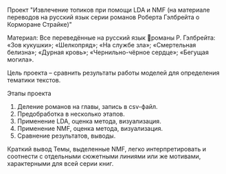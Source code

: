 Проект "Извлечение топиков при помощи LDA и NMF (на материале переводов на русский язык серии романов Роберта Гэлбрейта о Корморане Страйке)"

Материал: 
Все переведённые на русский язык романы Р. Гэлбрейта:
«Зов кукушки»;
«Шелкопряд»;
«На службе зла»;
«Смертельная белизна»;
«Дурная кровь»;
«Чернильно-чёрное сердце»;
«Бегущая могила».

Цель проекта – сравнить результаты работы моделей для определения тематики текстов.

Этапы проекта
1. Деление романов на главы, запись в csv-файл.
2. Предобработка в несколько этапов.
3. Применение LDA, оценка метода, визуализация.
4. Применение NMF, оценка метода, визуализация.
5. Сравнение результатов, выводы.

Краткий вывод
Темы, выделенные NMF, легко интерпретировать и соотнести с отдельными сюжетными линиями или же мотивами, характерными для всей серии книг.
